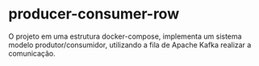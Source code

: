 # producer-consumer-row
O projeto em uma estrutura docker-compose, implementa um sistema modelo produtor/consumidor, utilizando a fila de Apache Kafka realizar a comunicação.
